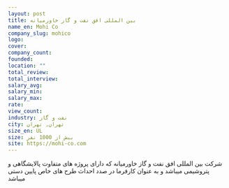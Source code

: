 ```yaml
---
layout: post
title: بین المللی افق نفت و گاز خاورمیانه
name_en: Mohi Co
company_slug: mohico
logo: 
cover: 
company_count:
founded:
location: ""
total_review: 
total_interview: 
salary_avg: 
salary_min: 
salary_max: 
rate: 
view_count: 
industry: نفت و گاز
city: تهران, تهران
size_en: UL
size: بیش از 1000 نفر
site: https://mohi-co.com
---
```


شرکت بین المللی افق نفت و گاز خاورمیانه
که دارای پروژه های متفاوت پالایشگاهی و پتروشیمی میباشد و به عنوان کارفرما در صدد احداث طرح های خاص پایین دستی میباشد